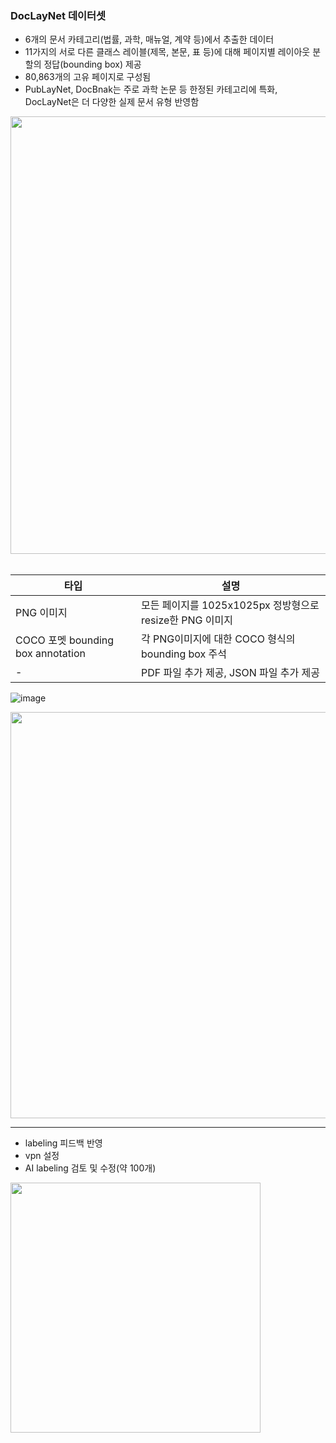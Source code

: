 ### DocLayNet 데이터셋
- 6개의 문서 카테고리(법률, 과학, 매뉴얼, 계약 등)에서 추출한 데이터
- 11가지의 서로 다른 클래스 레이블(제목, 본문, 표 등)에 대해 페이지별 레이아웃 분할의 정답(bounding box) 제공
- 80,863개의 고유 페이지로 구성됨
- PubLayNet, DocBnak는 주로 과학 논문 등 한정된 카테고리에 특화, DocLayNet은 더 다양한 실제 문서 유형 반영함

<img src="https://github.com/user-attachments/assets/e59433bd-b2af-4968-a1b9-bb82a799ff7f" width="700">

<br>
<br>

| 타입 | 설명|
| ----| -----|
| PNG 이미지| 모든 페이지를 1025x1025px 정방형으로 resize한 PNG 이미지|
| COCO 포멧 bounding box annotation| 각 PNG이미지에 대한 COCO 형식의 bounding box 주석|
| - |PDF 파일 추가 제공, JSON 파일 추가 제공| 


![image](https://github.com/user-attachments/assets/86d6b08d-4abc-49e5-bdfa-ef0ecc71fffc)

<img src="https://github.com/user-attachments/assets/92f492d5-89b2-434f-a58d-78f160af7aec" width="650">

----

- labeling 피드백 반영
- vpn 설정
- AI labeling 검토 및 수정(약 100개) 
<img src="https://github.com/user-attachments/assets/4c5f16f2-e807-4998-9fc9-4f934b445e35" width="400">

